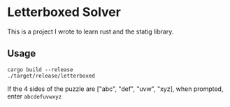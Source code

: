 # Letterboxed Solver

This is a project I wrote to learn rust and the statig library.

## Usage

```
cargo build --release
./target/release/letterboxed
```

If the 4 sides of the puzzle are ["abc", "def", "uvw", "xyz], when prompted, enter `abcdefuvwxyz`
